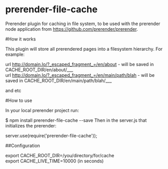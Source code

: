 prerender-file-cache
====================
Prerender plugin for caching in file system, to be used with the prerender node application from https://github.com/prerender/prerender.

#How it works

This plugin will store all prerendered pages into a filesystem hierarchy.
For example: 

url http://domain.lo/?_escaped_fragment_=/en/about - will be saved in CACHE_ROOT_DIR/en/about/___  
url http://domain.lo/?_escaped_fragment_=/en/main/path/blah - will be saved in CACHE_ROOT_DIR/en/main/path/blah/___

and etc

#How to use

In your local prerender project run:

$ npm install prerender-file-cache --save
Then in the server.js that initializes the prerender:

server.use(require('prerender-file-cache'));

##Configuration

export CACHE_ROOT_DIR=/you/directory/for/cache  
export CACHE_LIVE_TIME=10000 (in seconds)

